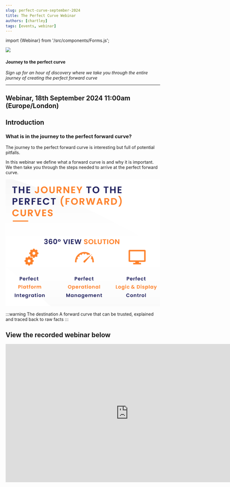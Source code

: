 ```yaml
---
slug: perfect-curve-september-2024
title: The Perfect Curve Webinar
authors: [chartley]
tags: [events, webinar]
---
```

import {Webinar} from '/src/components/Forms.js';

<div className="row">
  <div className="column">
    <img src="/img/blog/smartcurves/smartcurve.jpg"/>
  </div>
  <div className="column">
  <h4>Journey to the perfect curve</h4>
  <em>Sign up for an hour of discovery where we take you through the entire journey of creating the perfect forward curve</em>
  </div>
</div>

<!--truncate-->

<hr/>

## Webinar, 18th September 2024 11:00am (Europe/London)

## Introduction

### What is in the journey to the perfect forward curve?

The journey to the perfect forward curve is interesting but full of potential pitfalls.

In this webinar we define what a forward curve is and why it is important.
We then take you through the steps needed to arrive at the perfect forward curve.
  
![](steps.png)

:::warning The destination
A forward curve that can be trusted, explained and traced back to raw facts
:::

## View the recorded webinar below

<iframe width="800" height="450" src="https://www.youtube.com/embed/Kb8G94C6Co0?si=FQNHlsNdwAs3rp-5" title="YouTube video player" frameborder="0" allow="accelerometer; autoplay; clipboard-write; encrypted-media; gyroscope; picture-in-picture; web-share" referrerpolicy="strict-origin-when-cross-origin" allowfullscreen></iframe>

